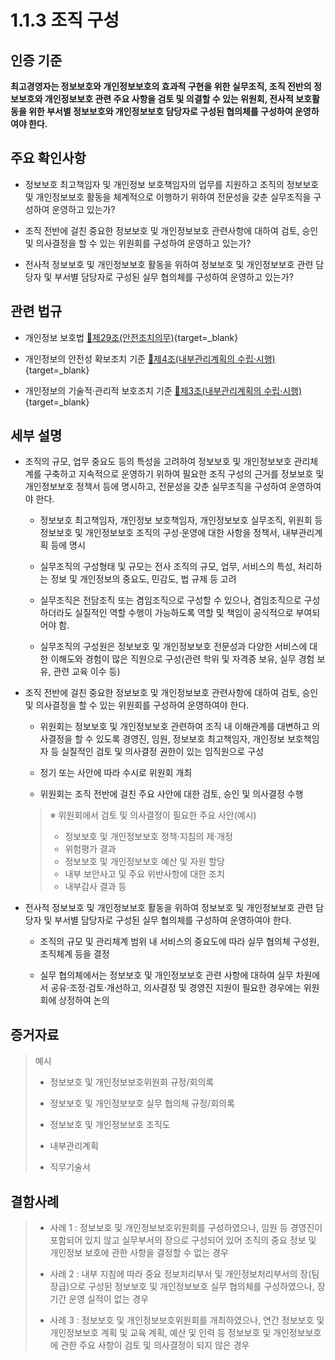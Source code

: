 # 1.1.3 조직 구성

## 인증 기준

**최고경영자는 정보보호와 개인정보보호의 효과적 구현을 위한 실무조직, 조직 전반의 정보보호와 개인정보보호 관련 주요 사항을 검토 및 의결할 수 있는 위원회, 전사적 보호활동을 위한 부서별 정보보호와 개인정보보호 담당자로 구성된 협의체를 구성하여 운영하여야 한다.**

## 주요 확인사항

- 정보보호 최고책임자 및 개인정보 보호책임자의 업무를 지원하고 조직의 정보보호 및 개인정보보호 활동을 체계적으로 이행하기 위하여 전문성을 갖춘 실무조직을 구성하여 운영하고 있는가?

- 조직 전반에 걸친 중요한 정보보호 및 개인정보보호 관련사항에 대하여 검토, 승인 및 의사결정을 할 수 있는 위원회를 구성하여 운영하고 있는가?

- 전사적 정보보호 및 개인정보보호 활동을 위하여 정보보호 및 개인정보보호 관련 담당자 및 부서별 담당자로 구성된 실무 협의체를 구성하여 운영하고 있는가?

## 관련 법규

- 개인정보 보호법 [🔗제29조(안전조치의무)](https://www.law.go.kr/법령/개인정보보호법/제29조 "새 창에서 열기"){target=_blank}

- 개인정보의 안전성 확보조치 기준 [🔗제4조(내부관리계획의 수립·시행)](https://www.law.go.kr/행정규칙/(개인정보보호위원회)개인정보의안전성확보조치기준/제4조 "새 창에서 열기"){target=_blank}

- 개인정보의 기술적·관리적 보호조치 기준 [🔗제3조(내부관리계획의 수립·시행)](https://www.law.go.kr/행정규칙/(개인정보보호위원회)개인정보의기술적·관리적보호조치기준/제3조 "새 창에서 열기"){target=_blank}

## 세부 설명

- 조직의 규모, 업무 중요도 등의 특성을 고려하여 정보보호 및 개인정보보호 관리체계를 구축하고 지속적으로 운영하기 위하여 필요한 조직 구성의 근거를 정보보호 및 개인정보보호 정책서 등에 명시하고, 전문성을 갖춘 실무조직을 구성하여 운영하여야 한다.

    - 정보보호 최고책임자, 개인정보 보호책임자, 개인정보보호 실무조직, 위원회 등 정보보호 및 개인정보보호 조직의 구성·운영에 대한 사항을 정책서, 내부관리계획 등에 명시

    - 실무조직의 구성형태 및 규모는 전사 조직의 규모, 업무, 서비스의 특성, 처리하는 정보 및 개인정보의 중요도, 민감도, 법 규제 등 고려

    - 실무조직은 전담조직 또는 겸임조직으로 구성할 수 있으나, 겸임조직으로 구성하더라도 실질적인 역할 수행이 가능하도록 역할 및 책임이 공식적으로 부여되어야 함.

    - 실무조직의 구성원은 정보보호 및 개인정보보호 전문성과 다양한 서비스에 대한 이해도와 경험이 많은 직원으로 구성(관련 학위 및 자격증 보유, 실무 경험 보유, 관련 교육 이수 등)

- 조직 전반에 걸친 중요한 정보보호 및 개인정보보호 관련사항에 대하여 검토, 승인 및 의사결정을 할 수 있는 위원회를 구성하여 운영하여야 한다.

    - 위원회는 정보보호 및 개인정보보호 관련하여 조직 내 이해관계를 대변하고 의사결정을 할 수 있도록 경영진, 임원, 정보보호 최고책임자, 개인정보 보호책임자 등 실질적인 검토 및 의사결정 권한이 있는 임직원으로 구성

    - 정기 또는 사안에 따라 수시로 위원회 개최

    - 위원회는 조직 전반에 걸친 주요 사안에 대한 검토, 승인 및 의사결정 수행
    >
    >   ※ 위원회에서 검토 및 의사결정이 필요한 주요 사안(예시)
    >
    > - 정보보호 및 개인정보보호 정책·지침의 제·개정
    > - 위험평가 결과
    > - 정보보호 및 개인정보보호 예산 및 자원 할당
    > - 내부 보안사고 및 주요 위반사항에 대한 조치
    > - 내부감사 결과 등

- 전사적 정보보호 및 개인정보보호 활동을 위하여 정보보호 및 개인정보보호 관련 담당자 및 부서별 담당자로 구성된 실무 협의체를 구성하여 운영하여야 한다.

    - 조직의 규모 및 관리체계 범위 내 서비스의 중요도에 따라 실무 협의체 구성원, 조직체계 등을 결정

    - 실무 협의체에서는 정보보호 및 개인정보보호 관련 사항에 대하여 실무 차원에서 공유·조정·검토·개선하고, 의사결정 및 경영진 지원이 필요한 경우에는 위원회에 상정하여 논의

## 증거자료

> 예시
>
> - 정보보호 및 개인정보보호위원회 규정/회의록
>
> - 정보보호 및 개인정보보호 실무 협의체 규정/회의록
>
> - 정보보호 및 개인정보보호 조직도
>
> - 내부관리계획
>
> - 직무기술서

## 결함사례

> - 사례 1 : 정보보호 및 개인정보보호위원회를 구성하였으나, 임원 등 경영진이 포함되어 있지 않고 실무부서의 장으로 구성되어 있어 조직의 중요 정보 및 개인정보 보호에 관한 사항을 결정할 수 없는 경우
>
> - 사례 2 : 내부 지침에 따라 중요 정보처리부서 및 개인정보처리부서의 장(팀장급)으로 구성된 정보보호 및 개인정보보호 실무 협의체를 구성하였으나, 장기간 운영 실적이 없는 경우
>
> - 사례 3 : 정보보호 및 개인정보보호위원회를 개최하였으나, 연간 정보보호 및 개인정보보호 계획 및 교육 계획, 예산 및 인력 등 정보보호 및 개인정보보호에 관한 주요 사항이 검토 및 의사결정이 되지 않은 경우
